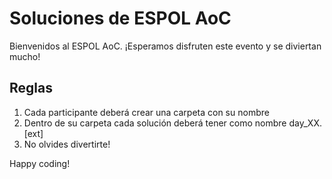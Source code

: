 # Soluciones de ESPOL AoC 

Bienvenidos al ESPOL AoC. ¡Esperamos disfruten este evento y se diviertan mucho!

## Reglas 

1. Cada participante deberá crear una carpeta con su nombre
2. Dentro de su carpeta cada solución deberá tener como nombre day_XX.[ext]
3. No olvides divertirte!

Happy coding!
